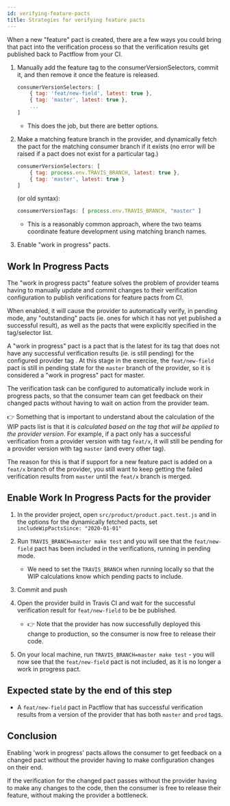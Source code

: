 ```yaml
---
id: verifying-feature-pacts
title: Strategies for verifying feature pacts
---
```


When a new "feature" pact is created, there are a few ways you could bring that pact into the verification process so that the verification results get published back to Pactflow from your CI.

1. Manually add the feature tag to the consumerVersionSelectors, commit it, and then remove it once the feature is released.

    ```js
    consumerVersionSelectors: [
        { tag: 'feat/new-field', latest: true },
        { tag: 'master', latest: true },
        ...
    ]
    ```

    * This does the job, but there are better options.

1. Make a matching feature branch in the provider, and dynamically fetch the pact for the matching consumer branch if it exists (no error will be raised if a pact does not exist for a particular tag.)

    ```js
    consumerVersionSelectors: [
        { tag: process.env.TRAVIS_BRANCH, latest: true },
        { tag: 'master', latest: true }
    ]
    ```

    (or old syntax):

    ```js
    consumerVersionTags: [ process.env.TRAVIS_BRANCH, "master" ]
    ```

    * This is a reasonably common approach, where the two teams coordinate feature development using matching branch names.

1. Enable "work in progress" pacts.

## Work In Progress Pacts

The "work in progress pacts" feature solves the problem of provider teams having to manually update and commit changes to their verification configuration to publish verifications for feature pacts from CI.

When enabled, it will cause the provider to automatically verify, in pending mode, any "outstanding" pacts (ie. ones for which it has not yet published a successful result), as well as the pacts that were explicitly specified in the tag/selector list.

A "work in progress" pact is a pact that is the latest for its tag that does not have any successful verification results (ie. is still pending) for the configured provider tag . At this stage in the exercise, the `feat/new-field` pact is still in pending state for the `master` branch of the provider, so it is considered a "work in progress" pact for master.

The verification task can be configured to automatically include work in progress pacts, so that the consumer team can get feedback on their changed pacts without having to wait on action from the provider team.

👉 Something that is important to understand about the calculation of the WIP pacts list is that it is *calculated based on the tag that will be applied to the provider version*. For example, if a pact only has a successful verification from a provider version with tag `feat/x`, it will still be pending for a provider version with tag `master` (and every other tag).

The reason for this is that if support for a new feature pact is added on a `feat/x` branch of the provider, you still want to keep getting the failed verification results from `master` until the `feat/x` branch is merged.

## Enable Work In Progress Pacts for the provider

1. In the provider project, open `src/product/product.pact.test.js` and in the options for the dynamically fetched pacts, set `includeWipPactsSince: "2020-01-01"`

1. Run `TRAVIS_BRANCH=master make test` and you will see that the `feat/new-field` pact has been included in the verifications, running in pending mode.
    * We need to set the `TRAVIS_BRANCH` when running locally so that the WIP calculations know which pending pacts to include.

1. Commit and push

1. Open the provider build in Travis CI and wait for the successful verification result for `feat/new-field` to be be published.
    * 👉 Note that the provider has now successfully deployed this change to production, so the consumer is now free to release their code.

1. On your local machine, run `TRAVIS_BRANCH=master make test` - you will now see that the `feat/new-field` pact is not included, as it is no longer a work in progress pact.

## Expected state by the end of this step

* A `feat/new-field` pact in Pactflow that has successful verification results from a version of the provider that has both `master` and `prod` tags.

## Conclusion

Enabling 'work in progress' pacts allows the consumer to get feedback on a changed pact without the provider having to make configuration changes on their end.

If the verification for the changed pact passes without the provider having to make any changes to the code, then the consumer is free to release their feature, without making the provider a bottleneck.

<!-- This file has been synced from the pactflow/docs.pactflow.io repository. Please do not edit it directly. The URL of the source file can be found in the custom_edit_url value above -->

